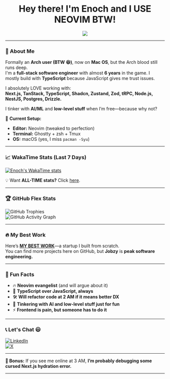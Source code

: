 <h1 align="center">Hey there! I'm Enoch and I USE NEOVIM BTW!</h1>

<p align="center">
  <img src="https://readme-typing-svg.herokuapp.com?font=JetBrains+Mono&size=22&duration=3000&color=F75C7E&center=true&vCenter=true&width=500&height=30&lines=I+code+at+2+AM;TypeScript+over+JavaScript;+AI+is+cool+but+frontend+is+hell;Next.js+is+GOATED;Neovim+over+everything" />
</p>

---

### 🚀 About Me  
Formally an **Arch user (BTW 😆)**, now on **Mac OS**, but the Arch blood still runs deep.  
I'm a **full-stack software engineer** with almost **6 years** in the game. I mostly build with **TypeScript** because JavaScript gives me trust issues.  

I absolutely LOVE working with:  
**Next.js, TanStack, TypeScript, Shadcn, Zustand, Zod, tRPC, Node.js, NestJS, Postgres, Drizzle.**  

I tinker with **AI/ML** and **low-level stuff** when I’m free—because why not?  

🔧 **Current Setup:**  
- **Editor:** Neovim (tweaked to perfection)  
- **Terminal:** Ghostty + zsh + Tmux  
- **OS:** macOS (yes, I miss `pacman -Syu`)  

---

### 📈 WakaTime Stats (Last 7 Days)  
[![Enoch's WakaTime stats](https://github-readme-stats.vercel.app/api/wakatime?username=enkambale&theme=dark&layout=compact&custom_title=WakaTime%20Stats%20(Last%207%20Days))](https://github.com/anuraghazra/github-readme-stats)  

💡 Want **ALL-TIME stats?** Click [here](https://wakatime.com/@enkambale).  

---

### 🏆 GitHub Flex Stats  
![GitHub Trophies](https://github-profile-trophy.vercel.app/?username=enkambale&theme=darkhub&no-frame=true&column=7)  
![GitHub Activity Graph](https://github-readme-activity-graph.vercel.app/graph?username=enkambale&theme=github-dark)  

---

### 🔥 My Best Work  
Here’s **<a href="https://talent.jobzy.africa">MY BEST WORK</a>**—a startup I built from scratch.  
You can find more projects here on GitHub, but **Jobzy** is **peak software engineering.**  

---

### 🎯 Fun Facts  
- 🔥 **Neovim evangelist** (and will argue about it)  
- 🚀 **TypeScript over JavaScript, always**  
- 🛠 **Will refactor code at 2 AM if it means better DX**  
- 🤖 **Tinkering with AI and low-level stuff just for fun**  
- ⚡ **Frontend is pain, but someone has to do it**  

---

### 📞 Let's Chat 😃  
[![LinkedIn](https://img.shields.io/badge/LinkedIn-%230077B5.svg?logo=linkedin&logoColor=white)](https://linkedin.com/in/enochkambale)  
[![X](https://img.shields.io/badge/X-black.svg?logo=X&logoColor=white)](https://x.com/enkambale)  

---

**🔮 Bonus:** If you see me online at 3 AM, **I’m probably debugging some cursed Next.js hydration error.**  

---

<!---![](https://github-readme-streak-stats.herokuapp.com/?user=camballe&theme=dark&hide_border=false) <br/>-->
